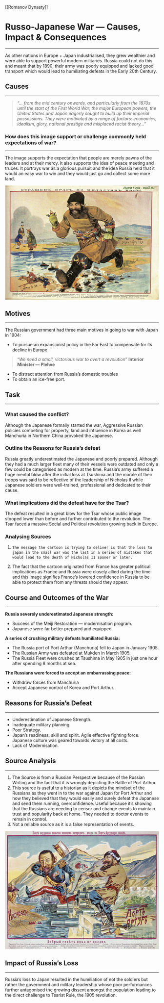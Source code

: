 [[Romanov Dynasty]]
# Russo-Japanese War — Causes, Impact & Consequences
---

As other nations in Europe + Japan industrialised, they grew wealthier and were able to support powerful modern militaries. Russia could not do this and meant that by 1890, their army was poorly equipped and lacked good transport which would lead to humiliating defeats in the Early 20th Century. 

## Causes

---

> *“... from the mid century onwards, and particularly from the 1870s until the start of the First World War, the major European powers, the United States and Japan eagerly sought to build up their imperial possessions. They were motivated by a range of factors: economics, idealism, glory, national prestige and misplaced racist theory...”*
> 

### How does this image support or challenge commonly held expectations of war?

---

The image supports the expectation that people are merely pawns of the leaders and at their mercy. It also supports the idea of peace meeting and truces. It portrays war as a glorious pursuit and the idea Russia held that it would an easy war to win and they would just go and collect some more land. 

![Untitled](Untitled%201.png)

## Motives

---

The Russian government had three main motives in going to war with Japan in 1904: 

- To pursue an expansionist policy in the Far East to compensate for its decline in Europe

> “*We need a small, victorious war to avert a revolution*” **Interior Minister — Plehve**
> 
- To distract attention from Russia’s domestic troubles
- To obtain an ice-free port.

## Task

---

### What caused the conflict?

Although the Japanese formally started the war, Aggressive Russian policies competing for property, land and influence in Korea as well Manchuria in Northern China provoked the Japanese. 

### Outline the Reasons for Russia’s defeat

Russia greatly underestimated the Japanese and poorly prepared. Although they had a much larger fleet many of their vessels were outdated and only a few could be categorised as modern at the time. Russia’s army suffered a huge mental blow after the initial loss at Tsushima and the morale of their troops was said to be reflective of the leadership of Nicholas II while Japanese soldiers were well-trained, professional and dedicated to their cause. 

### What implications did the defeat have for the Tsar?

The defeat resulted in a great blow for the Tsar whose public image stooped lower than before and further contributed to the revolution. The Tsar faced a massive Social and Political revolution growing back in Europe. 

### Analysing Sources

1.     The message the cartoon is trying to deliver is that the loss to japan in the small war was the last in a series of mistakes that would lead to the death of Nicholas II sooner or later. 
2. The fact that the cartoon originated from France has greater political implications as France and Russia were closely allied during the time and this image signifies France’s lowered confidence in Russia to be able to protect them from any threats should they appear.  


## Course and Outcomes of the War

---

**Russia severely underestimated Japanese strength:**

- Success of the Meiji Restoration — modernisation program.
- Japanese were far better prepared and equipped.

**A series of crushing military defeats humiliated Russia:**

- The Russia port of Port Arthur (Manchuria) fell to Japan in January 1905.
- The Russian Army was defeated at Mukden in March 1905.
- The Russia Fleet were crushed at Tsushima in May 1905 in just one hour after spending 8 months at sea.

**The Russians were forced to accept an embarrassing peace:**

- Withdraw forces from Manchuria
- Accept Japanese control of Korea and Port Arthur.

## Reasons for Russia’s Defeat

---

- Underestimation of Japanese Strength.
- Inadequate military planning.
- Poor Strategy.
- Japan’s readiness, skill and spirit. Agile effective fighting force. Japanese culture was geared towards victory at all costs.
- Lack of Modernisation.

## Source Analysis

---

1. The Source is from a Russian Perspective because of the Russian Writing and the fact that it is wrongly depicting the Battle of Port Arthur. 
2. This source is useful to a historian as it depicts the mindset of the Russians as they went in to the war against Japan for Port Arthur and how they believed that they would easily and surely defeat the Japanese and send them running, overconfidence.  Useful because it’s showing that the Russians are needing to censor and change events to maintain trust and popularity back at home. They needed to doctor events to remain in control. 
3. Not a reliable source as it is a false representation of events. 

![Untitled](Untitled%201%201.png)

## Impact of Russia’s Loss

---

Russia’s loss to Japan resulted in the humiliation of not the soldiers but rather the government and military leadership whose poor performances further antagonised the growing dissent amongst the population leading to the direct challenge to Tsarist Rule, the 1905 revolution.   


